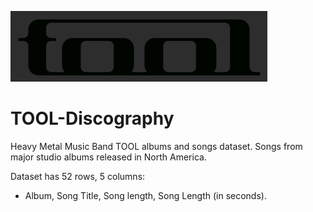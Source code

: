 ![](./TOOL/TOOL-LOGO.png)

# TOOL-Discography

Heavy Metal Music Band TOOL albums and songs dataset. Songs from major studio albums released in North America.

Dataset has 52 rows, 5 columns: 
- Album, Song Title, Song length, Song Length (in seconds).
